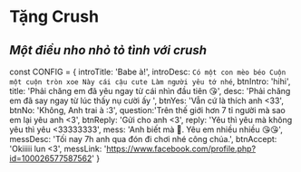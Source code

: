 # Tặng Crush
## _Một điều nho nhỏ tỏ tình với crush_
const CONFIG = {
    introTitle: 'Babe à!',
    introDesc: `Có một con mèo béo
    Cuộn một cuộn tròn xoe
    Này cái cậu cute
    Làm người yêu tớ nhé`,
    btnIntro: 'hihi',
    title: 'Phải chăng em đã yêu ngay từ cái nhìn đầu tiên 😘',
    desc: 'Phải chăng em đã say ngay từ lúc thấy nụ cười ấy ',
    btnYes: 'Vẫn cứ là thích anh <33',
    btnNo: 'Không, Anh trai à :3',
    question:'Trên thế giới hơn 7 tỉ người mà sao em lại yêu anh <3',
    btnReply: 'Gửi cho anh <3',
    reply: 'Yêu thì yêu mà không yêu thì yêu <33333333',
    mess: 'Anh biết mà 🥰. Yêu em nhiều nhiều 😘😘',
    messDesc: 'Tối nay 7h anh qua đón đi chơi nhé công chúa.',
    btnAccept: 'Okiiiii lun <3',
    messLink: 'https://www.facebook.com/profile.php?id=100026577587562' 
}
```


